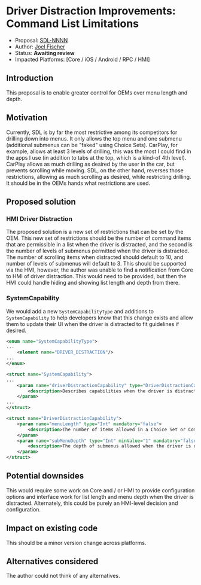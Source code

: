 # Driver Distraction Improvements: Command List Limitations

* Proposal: [SDL-NNNN](nnnn-template-additional-submenus.md)
* Author: [Joel Fischer](https://github.com/joeljfischer)
* Status: **Awaiting review**
* Impacted Platforms: [Core / iOS / Android / RPC / HMI]

## Introduction

This proposal is to enable greater control for OEMs over menu length and depth.

## Motivation

Currently, SDL is by far the most restrictive among its competitors for drilling down into menus. It only allows the top menu and one submenu (additional submenus can be "faked" using Choice Sets). CarPlay, for example, allows at least 3 levels of drilling, this was the most I could find in the apps I use (in addition to tabs at the top, which is a kind-of 4th level). CarPlay allows as much drilling as desired by the user in the car, but prevents scrolling while moving. SDL, on the other hand, reverses those restrictions, allowing as much scrolling as desired, while restricting drilling. It should be in the OEMs hands what restrictions are used.

## Proposed solution

### HMI Driver Distraction

The proposed solution is a new set of restrictions that can be set by the OEM. This new set of restrictions should be the number of command items that are permissible in a list when the driver is distracted, and the second is the number of levels of submenus permitted when the driver is distracted. The number of scrolling items when distracted should default to 10, and number of levels of submenus will default to 3. This should be supported via the HMI, however, the author was unable to find a notification from Core to HMI of driver distraction. This would need to be provided, but then the HMI could handle hiding and showing list length and depth from there.

### SystemCapability

We would add a new `SystemCapabilityType` and additions to `SystemCapability` to help developers know that this change exists and allow them to update their UI when the driver is distracted to fit guidelines if desired.

```xml
<enum name="SystemCapabilityType">
...
    <element name="DRIVER_DISTRACTION"/>
...
</enum>
```

```xml
<struct name="SystemCapability">
...
    <param name="driverDistractionCapability" type="DriverDistractionCapability" mandatory="false">
        <description>Describes capabilities when the driver is distracted</description>
    </param>
...
</struct>
```

```xml
<struct name="DriverDistractionCapability">
    <param name="menuLength" type="Int" mandatory="false">
        <description>The number of items allowed in a Choice Set or Command menu while the driver is distracted</description>
    </param>
    <param name="subMenuDepth" type="Int" minValue="1" mandatory="false">
        <description>The depth of submenus allowed when the driver is distracted. e.g. 3 == top level menu -> submenu -> submenu; 1 == top level menu only</description>
    </param>
</struct>
```

## Potential downsides

This would require some work on Core and / or HMI to provide configuration options and interface work for list length and menu depth when the driver is distracted. Alternately, this could be purely an HMI-level decision and configuration.

## Impact on existing code

This should be a minor version change across platforms.

## Alternatives considered

The author could not think of any alternatives.
